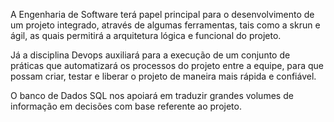 A Engenharia de Software terá papel principal para o desenvolvimento de um projeto integrado, através de algumas ferramentas, tais como a skrun e ágil, as quais permitirá a arquitetura lógica e funcional do projeto.

Já a disciplina Devops auxiliará para a execução de um conjunto de práticas que automatizará os processos do projeto entre a equipe, para que possam criar, testar e liberar o projeto de maneira mais rápida e confiável.


O banco de Dados SQL nos apoiará em traduzir grandes volumes de informação em decisões com base referente ao projeto.
